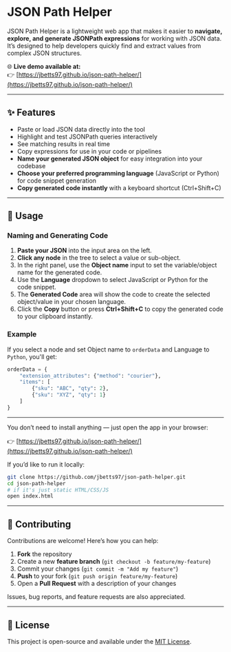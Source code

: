 # JSON Path Helper

JSON Path Helper is a lightweight web app that makes it easier to **navigate, explore, and generate JSONPath expressions** for working with JSON data.  
It’s designed to help developers quickly find and extract values from complex JSON structures.

🌐 **Live demo available at:**  
👉 [https://jbetts97.github.io/json-path-helper/](https://jbetts97.github.io/json-path-helper/)

---


## ✨ Features
- Paste or load JSON data directly into the tool
- Highlight and test JSONPath queries interactively
- See matching results in real time
- Copy expressions for use in your code or pipelines
- **Name your generated JSON object** for easy integration into your codebase
- **Choose your preferred programming language** (JavaScript or Python) for code snippet generation
- **Copy generated code instantly** with a keyboard shortcut (Ctrl+Shift+C)

---


## 🚀 Usage

### Naming and Generating Code

1. **Paste your JSON** into the input area on the left.
2. **Click any node** in the tree to select a value or sub-object.
3. In the right panel, use the **Object name** input to set the variable/object name for the generated code.
4. Use the **Language** dropdown to select JavaScript or Python for the code snippet.
5. The **Generated Code** area will show the code to create the selected object/value in your chosen language.
6. Click the **Copy** button or press **Ctrl+Shift+C** to copy the generated code to your clipboard instantly.

### Example

If you select a node and set Object name to `orderData` and Language to `Python`, you'll get:

```python
orderData = {
	"extension_attributes": {"method": "courier"},
	"items": [
		{"sku": "ABC", "qty": 2},
		{"sku": "XYZ", "qty": 1}
	]
}
```

---

You don’t need to install anything — just open the app in your browser:

👉 [https://jbetts97.github.io/json-path-helper/](https://jbetts97.github.io/json-path-helper/)

If you’d like to run it locally:

```bash
git clone https://github.com/jbetts97/json-path-helper.git
cd json-path-helper
# if it's just static HTML/CSS/JS
open index.html

```

---

## 🤝 Contributing

Contributions are welcome! Here’s how you can help:

1. **Fork** the repository  
2. Create a new **feature branch** (`git checkout -b feature/my-feature`)  
3. Commit your changes (`git commit -m "Add my feature"`)  
4. **Push** to your fork (`git push origin feature/my-feature`)  
5. Open a **Pull Request** with a description of your changes  

Issues, bug reports, and feature requests are also appreciated.  

---

## 📜 License

This project is open-source and available under the [MIT License](LICENSE).
